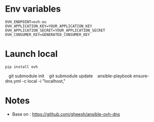# Env variables
    OVH_ENDPOINT=ovh-eu
    OVH_APPLICATION_KEY=YOUR_APPLICATION_KEY
    OVH_APPLICATION_SECRET=YOUR_APPLICATION_SECRET
    OVH_CONSUMER_KEY=GENERATED_CONSUMER_KEY
 
# Launch local
    pip install ovh
    git submodule init
    git submodule update 
    ansible-playbook ensure-dns.yml -c local -i "localhost,"

# Notes
- Base on : https://github.com/gheesh/ansible-ovh-dns
